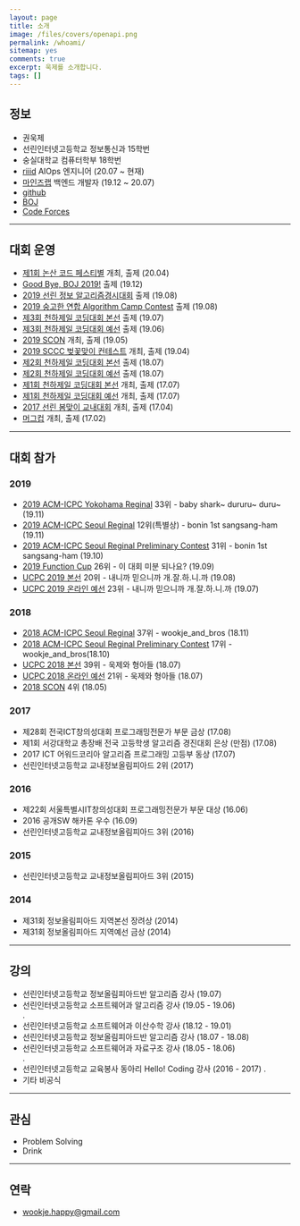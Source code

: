 ```yaml
---
layout: page
title: 소개
image: /files/covers/openapi.png
permalink: /whoami/
sitemap: yes
comments: true
excerpt: 욱제를 소개합니다.
tags: []
---
```


## 정보

* 권욱제
* 선린인터넷고등학교 정보통신과 15학번
* 숭실대학교 컴퓨터학부 18학번
* [riiid](https://www.riiid.co/ko/main) AIOps 엔지니어 (20.07 ~ 현재)
* [마인즈랩](https://mindslab.ai/kr) 백엔드 개발자 (19.12 ~ 20.07)
* [github](https://github.com/wookje)
* [BOJ](https://www.acmicpc.net/user/wookje)
* [Code Forces](http://codeforces.com/profile/wo_okje)

---

## 대회 운영

* [제1회 논산 코드 페스티별](https://www.acmicpc.net/contest/view/507) 개최, 출제 (20.04)  
* [Good Bye, BOJ 2019!](https://www.acmicpc.net/contest/view/497) 출제 (19.12)  
* [2019 선린 정보 알고리즘경시대회](https://www.acmicpc.net/contest/view/456) 출제 (19.08)  
* [2019 숭고한 연합 Algorithm Camp Contest](https://www.acmicpc.net/contest/view/448) 출제 (19.08)  
* [제3회 천하제일 코딩대회 본선](https://www.acmicpc.net/contest/view/438) 출제 (19.07)  
* [제3회 천하제일 코딩대회 예선](https://www.acmicpc.net/contest/view/436) 출제 (19.06)
* [2019 SCON](https://www.acmicpc.net/contest/view/416) 개최, 출제 (19.05)  
* [2019 SCCC 벚꽃맞이 컨테스트](https://www.acmicpc.net/contest/view/402) 개최, 출제 (19.04)  
* [제2회 천하제일 코딩대회 본선](https://www.acmicpc.net/contest/view/310) 출제 (18.07)  
* [제2회 천하제일 코딩대회 예선](https://www.acmicpc.net/contest/view/303) 출제 (18.07)
* [제1회 천하제일 코딩대회 본선](https://www.acmicpc.net/contest/view/242) 개최, 출제 (17.07)  
* [제1회 천하제일 코딩대회 예선](https://www.acmicpc.net/contest/view/241) 개최, 출제 (17.07)
* [2017 선린 봄맞이 교내대회](https://www.acmicpc.net/contest/view/221) 개최, 출제 (17.04)
* [머그컵](https://www.acmicpc.net/contest/view/213) 개최, 출제 (17.02)

---

## 대회 참가

### 2019
* [2019 ACM-ICPC Yokohama Reginal](https://icpc.iisf.or.jp/2019-yokohama/asia-yokohama-regional-contest-2019/?fbclid=IwAR2qIx7zUI7eunGRkRIOh83OJ3A-jllgHMTRzoOXrquHIsNt6j-e2S1tWV4) 33위 - baby shark~ dururu~ duru~ (19.11)  
* [2019 ACM-ICPC Seoul Reginal](http://icpckorea.org/archives/1998) 12위(특별상) - bonin 1st sangsang-ham (19.11)  
* [2019 ACM-ICPC Seoul Reginal Preliminary Contest](http://icpckorea.org/archives/1897) 31위 - bonin 1st sangsang-ham (19.10)  
* [2019 Function Cup](https://oj.uz/contest/view/FUNCTIONCUP4) 26위 - 이 대회 미분 되나요? (19.09)  
* [UCPC 2019 본선](https://www.acmicpc.net/contest/view/450) 20위 - 내니까 믿으니까 개.잘.하.니.까 (19.08)  
* [UCPC 2019 온라인 예선](https://www.acmicpc.net/contest/view/449) 23위 - 내니까 믿으니까 개.잘.하.니.까 (19.07)  

### 2018
* [2018 ACM-ICPC Seoul Reginal](http://icpckorea.org/archives/1774) 37위 - wookje_and_bros (18.11)  
* [2018 ACM-ICPC Seoul Reginal Preliminary Contest](http://icpckorea.org/archives/1659) 17위 - wookje_and_bros(18.10)  
* [UCPC 2018 본선](https://www.acmicpc.net/contest/view/314) 39위 - 욱제와 형아들 (18.07)  
* [UCPC 2018 온라인 예선](https://www.acmicpc.net/contest/view/307) 21위 - 욱제와 형아들 (18.07)  
* [2018 SCON](http://contest.sccc.kr/2018SCON/) 4위 (18.05)

### 2017
* 제28회 전국ICT창의성대회 프로그래밍전문가 부문 금상 (17.08)
* 제1회 서강대학교 총장배 전국 고등학생 알고리즘 경진대회 은상 (만점) (17.08)
* 2017 ICT 어워드코리아 알고리즘 프로그래밍 고등부 동상 (17.07)
* 선린인터넷고등학교 교내정보올림피아드 2위 (2017)

### 2016
* 제22회 서울특별시IT창의성대회 프로그래밍전문가 부문 대상 (16.06)
* 2016 공개SW 해카톤 우수 (16.09)  
* 선린인터넷고등학교 교내정보올림피아드 3위 (2016)

### 2015
* 선린인터넷고등학교 교내정보올림피아드 3위 (2015)

### 2014
* 제31회 정보올림피아드 지역본선 장려상 (2014)
* 제31회 정보올림피아드 지역예선 금상 (2014)

---

## 강의

* 선린인터넷고등학교 정보올림피아드반 알고리즘 강사 (19.07)  
* 선린인터넷고등학교 소프트웨어과 알고리즘 강사 (19.05 - 19.06)  
.
* 선린인터넷고등학교 소프트웨어과 이산수학 강사 (18.12 - 19.01)
* 선린인터넷고등학교 정보올림피아드반 알고리즘 강사 (18.07 - 18.08)  
* 선린인터넷고등학교 소프트웨어과 자료구조 강사 (18.05 - 18.06)  
.  
* 선린인터넷고등학교 교육봉사 동아리 Hello! Coding 강사 (2016 - 2017)
.  
* 기타 비공식

---

## 관심

* Problem Solving
* Drink

---

## 연락

* wookje.happy@gmail.com
